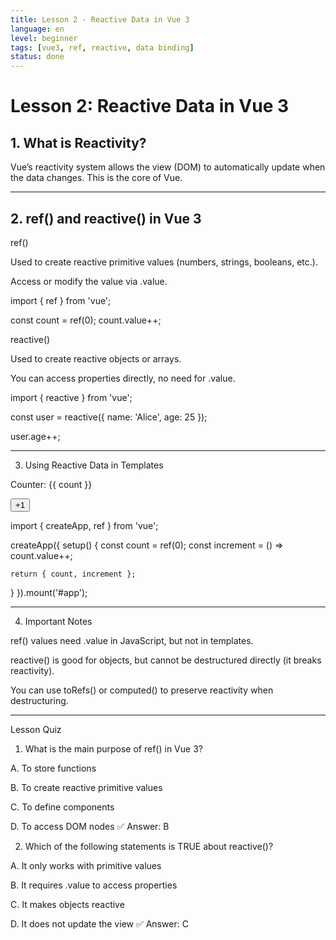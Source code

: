 ```yaml
---
title: Lesson 2 - Reactive Data in Vue 3
language: en
level: beginner
tags: [vue3, ref, reactive, data binding]
status: done
---
```



# Lesson 2: Reactive Data in Vue 3

## 1. What is Reactivity?

Vue’s reactivity system allows the view (DOM) to automatically update when the data changes. This is the core of Vue.


---

## 2. ref() and reactive() in Vue 3

ref()

Used to create reactive primitive values (numbers, strings, booleans, etc.).

Access or modify the value via .value.


import { ref } from 'vue';

const count = ref(0);
count.value++;

reactive()

Used to create reactive objects or arrays.

You can access properties directly, no need for .value.


import { reactive } from 'vue';

const user = reactive({
  name: 'Alice',
  age: 25
});

user.age++;


---

3. Using Reactive Data in Templates

<div id="app">
  <p>Counter: {{ count }}</p>
  <button @click="increment">+1</button>
</div>

import { createApp, ref } from 'vue';

createApp({
  setup() {
    const count = ref(0);
    const increment = () => count.value++;

    return { count, increment };
  }
}).mount('#app');


---

4. Important Notes

ref() values need .value in JavaScript, but not in templates.

reactive() is good for objects, but cannot be destructured directly (it breaks reactivity).

You can use toRefs() or computed() to preserve reactivity when destructuring.



---

Lesson Quiz

1. What is the main purpose of ref() in Vue 3?

A. To store functions

B. To create reactive primitive values

C. To define components

D. To access DOM nodes
✅ Answer: B



2. Which of the following statements is TRUE about reactive()?

A. It only works with primitive values

B. It requires .value to access properties

C. It makes objects reactive

D. It does not update the view
✅ Answer: C








